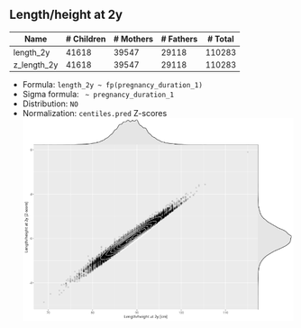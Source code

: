 ## Length/height at 2y

| Name | # Children | # Mothers | # Fathers | # Total |
| ---- | ---------- | --------- | --------- | ------- |
| length_2y | 41618 | 39547 | 29118 | 110283 |
| z_length_2y | 41618 | 39547 | 29118 | 110283 |

- Formula: `length_2y ~ fp(pregnancy_duration_1)`
- Sigma formula: ` ~ pregnancy_duration_1`
- Distribution: `NO`
- Normalization: `centiles.pred` Z-scores
![](plots/z_length_2y_vs_length_2y_child.png)


